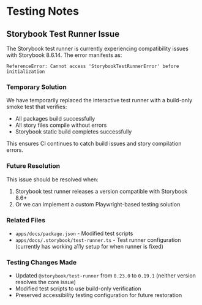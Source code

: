 # Testing Notes

## Storybook Test Runner Issue

The Storybook test runner is currently experiencing compatibility issues with Storybook 8.6.14. The error manifests as:

```
ReferenceError: Cannot access 'StorybookTestRunnerError' before initialization
```

### Temporary Solution

We have temporarily replaced the interactive test runner with a build-only smoke test that verifies:

- All packages build successfully
- All story files compile without errors
- Storybook static build completes successfully

This ensures CI continues to catch build issues and story compilation errors.

### Future Resolution

This issue should be resolved when:

1. Storybook test runner releases a version compatible with Storybook 8.6+
2. Or we can implement a custom Playwright-based testing solution

### Related Files

- `apps/docs/package.json` - Modified test scripts
- `apps/docs/.storybook/test-runner.ts` - Test runner configuration (currently has working a11y setup for when runner is fixed)

### Testing Changes Made

- Updated `@storybook/test-runner` from `0.23.0` to `0.19.1` (neither version resolves the core issue)
- Modified test scripts to use build-only verification
- Preserved accessibility testing configuration for future restoration
